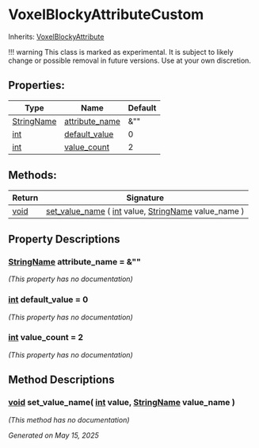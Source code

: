 # VoxelBlockyAttributeCustom

Inherits: [VoxelBlockyAttribute](VoxelBlockyAttribute.md)

!!! warning
    This class is marked as experimental. It is subject to likely change or possible removal in future versions. Use at your own discretion.

## Properties: 


Type                                                                                | Name                                 | Default 
----------------------------------------------------------------------------------- | ------------------------------------ | --------
[StringName](https://docs.godotengine.org/en/stable/classes/class_stringname.html)  | [attribute_name](#i_attribute_name)  | &""     
[int](https://docs.godotengine.org/en/stable/classes/class_int.html)                | [default_value](#i_default_value)    | 0       
[int](https://docs.godotengine.org/en/stable/classes/class_int.html)                | [value_count](#i_value_count)        | 2       
<p></p>

## Methods: 


Return     | Signature                                                                                                                                                                                                          
---------- | -------------------------------------------------------------------------------------------------------------------------------------------------------------------------------------------------------------------
[void](#)  | [set_value_name](#i_set_value_name) ( [int](https://docs.godotengine.org/en/stable/classes/class_int.html) value, [StringName](https://docs.godotengine.org/en/stable/classes/class_stringname.html) value_name )  
<p></p>

## Property Descriptions

### [StringName](https://docs.godotengine.org/en/stable/classes/class_stringname.html)<span id="i_attribute_name"></span> **attribute_name** = &""

*(This property has no documentation)*

### [int](https://docs.godotengine.org/en/stable/classes/class_int.html)<span id="i_default_value"></span> **default_value** = 0

*(This property has no documentation)*

### [int](https://docs.godotengine.org/en/stable/classes/class_int.html)<span id="i_value_count"></span> **value_count** = 2

*(This property has no documentation)*

## Method Descriptions

### [void](#)<span id="i_set_value_name"></span> **set_value_name**( [int](https://docs.godotengine.org/en/stable/classes/class_int.html) value, [StringName](https://docs.godotengine.org/en/stable/classes/class_stringname.html) value_name ) 

*(This method has no documentation)*

_Generated on May 15, 2025_
